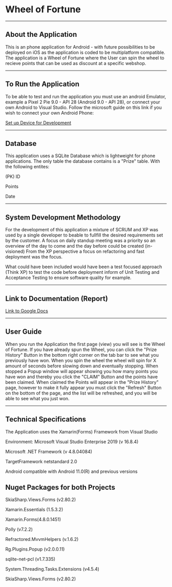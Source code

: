 ﻿# Wheel of Fortune

----------------------------------
About the Application
----------------------------------
This is an phone application for Android - with future possibilities to be deployed on iOS as the application is coded to be multiplatform compatible. 
The application is a Wheel of Fortune where the User can spin the wheel to recieve points that can be used as discount at a specific webshop. 

----------------------------------------
To Run the Application
----------------------------------------
To be able to test and run the application you must use an android Emulator, example a Pixel 2 Pie 9.0 - API 28 (Android 9.0 - API 28), 
or connect your own Android to Visual Studio. 
Follow the microsoft guide on this link if you wish to connect your own Android Phone:

[Set up Device for Development](https://docs.microsoft.com/en-us/xamarin/android/get-started/installation/set-up-device-for-development)

-----------------------------------------
Database
-----------------------------------------
This application uses a SQLite Database which is lightweight for phone applications.
The only table the database contains is a "Prize" table. 
With the following entites:

(PK) 
ID

Points

Date

-----------------------------------------
System Development Methodology
-----------------------------------------
For the development of this application 
a mixture of SCRUM and XP was used by a single developer
to beable to fullfill the desired requirements set by the customer.
A focus on daily standup meeting was a priority so an overview of the day to come and the day before could be created (in-visioned)
From the XP perspective a focus on refactoring and fast deployment was the focus. 

What could have been included would have been a test focused approach (Think XP) to test the code before deployment inform of Unit Testing and Acceptance Testing to ensure software quality for example. 

----------------------------------
Link to Documentation (Report)
----------------------------------

[Link to Google Docs](https://docs.google.com/document/d/18tU1W9ROD--ZrSM-N7SD8Ortk4kMmCiPd9nDaHYnbA8/edit?usp=sharing)

----------------------------------
User Guide
----------------------------------

When you run the Application the first page (view) you will see is the Wheel of Fortune. If you have already spun the Wheel, you can click the "Prize History" Button in the bottom right corner on the tab bar to see what you previously have won. 
When you spin the wheel the wheel will spin for X amount of seconds before slowing down and eventually stopping. When stopped a Popup window will appear showing you how many points you have won and thereby you click the "CLAIM" Button and the points have been claimed. When claimed the Points will appear in the "Prize History" page, however to make it fully appear you must click the "Refresh" Button on the bottom of the page, and the list will be refreshed, and you will be able to see what you just won. 

----------------------------------
Technical Specifications
----------------------------------

The Application uses the Xamarin(Forms) Framework from Visual Studio

Environment: Microsoft Visual Studio Enterprise 2019 (v 16.8.4)

Microsoft .NET Framework (v 4.8.04084)

TargetFramework netstandard 2.0

Android compatible with Android 11.0(R) and previous versions

Nuget Packages for both Projects
--------------------------------

SkiaSharp.Views.Forms (v2.80.2)

Xamarin.Essentials (1.5.3.2)

Xamarin.Forms(4.8.0.1451)

Polly (v7.2.2)

Refractored.MvvmHelpers (v.1.6.2)

Rg.Plugins.Popup (v2.0.0.11)

sqlite-net-pcl (v1.7.335)

System.Threading.Tasks.Extensions (v4.5.4)

SkiaSharp.Views.Forms (v2.80.2)

